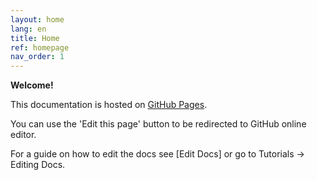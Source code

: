 ```yaml
---
layout: home
lang: en
title: Home
ref: homepage
nav_order: 1
---
```


**Welcome!**

This documentation is hosted on [GitHub Pages](https://pages.github.com/).

You can use the 'Edit this page' button to be redirected to GitHub online editor.

For a guide on how to edit the docs see [Edit Docs] or go to Tutorials → Editing Docs.
